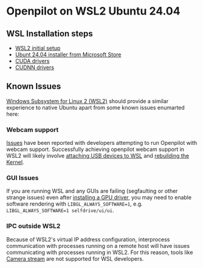 # Openpilot on WSL2 Ubuntu 24.04

## WSL Installation steps

- [WSL2 initial setup](https://docs.microsoft.com/en-us/windows/wsl/install)
- [Ubunt 24.04 installer from Microsoft Store](https://apps.microsoft.com/detail/9NZ3KLHXDJP5?hl=en-us&gl=CA&ocid=pdpshare)
- [CUDA drivers](https://developer.nvidia.com/cuda-downloads?target_os=Linux&target_arch=x86_64&Distribution=WSL-Ubuntu&target_version=2.0&target_type=deb_network)
- [CUDNN drivers](https://developer.nvidia.com/cudnn-downloads?target_os=Linux&target_arch=x86_64&Distribution=Ubuntu&target_version=24.04&target_type=deb_local)

## Known Issues

[Windows Subsystem for Linux 2 (WSL2)](https://docs.microsoft.com/en-us/windows/wsl/about) should provide a similar experience to native Ubuntu apart from some known issues enumarted here:

### Webcam support

[Issues](https://github.com/commaai/openpilot/issues/34216) have been reported with developers attempting to run Openpilot with webcam support.  Successfully achieving openpilot webcam support in WSL2 will likely involve [attaching USB devices to WSL](https://learn.microsoft.com/en-us/windows/wsl/connect-usb) and [rebuilding the Kernel](https://www.youtube.com/watch?v=t_YnACEPmrM).

### GUI Issues

If you are running WSL and any GUIs are failing (segfaulting or other strange issues) even after [installing a GPU driver](https://learn.microsoft.com/en-us/windows/wsl/tutorials/gui-apps#prerequisites), you may need to enable software rendering with `LIBGL_ALWAYS_SOFTWARE=1`, e.g. `LIBGL_ALWAYS_SOFTWARE=1 selfdrive/ui/ui`.

### IPC outside WSL2

Because of WSL2's virtual IP address configuration, interprocess communication with processes running on a remote host will have issues communicating with processes running in WSL2.  For this reason, tools like [Camera stream](tools/camerastream) are not supported for WSL developers.
